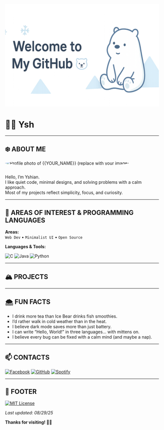 <!--
README.md
Jekyll "Ice Bear" theme — minimalist, polar bear inspired.
Edit all placeholders marked {{LIKE_THIS}} or assets/* as needed.
-->

<!--
TOP BANNER — Replace with your own banner image (1200x300px recommended).
Upload to assets/banner.png.
-->
![Ice Bear Banner - replace with your image](assets/banner.png)

# 🐻‍❄️ **Ysh**

---

## ❄️ ABOUT ME

<img src="assets/profile.jpg" alt="Profile photo of {{YOUR_NAME}} (replace with your image)" width="160" style="border-radius:50%; margin-bottom:1em;">
<!--
Replace 'assets/profile.jpg' with your own photo (recommended: 200x200 to 300x300 px, circular crop if possible).
Upload your file to assets/profile.jpg.
-->

Hello, I’m Yshian.  
I like quiet code, minimal designs, and solving problems with a calm approach.  
Most of my projects reflect simplicity, focus, and curiosity.

---

## 🧊 AREAS OF INTEREST & PROGRAMMING LANGUAGES


**Areas:**  
`Web Dev` • `Minimalist UI` • `Open Source`

**Languages & Tools:**  

![C](https://img.shields.io/badge/C-00599C?logo=c&logoColor=white)
![Java](https://img.shields.io/badge/Java-%23ED8B00.svg?logo=openjdk&logoColor=white)
![Python](https://img.shields.io/badge/Python-3673A5?style=flat&logo=python&logoColor=white)

---

## 🏔️ PROJECTS

---

## 🌨️ FUN FACTS

- I drink more tea than Ice Bear drinks fish smoothies.
- I’d rather walk in cold weather than in the heat.
- I believe dark mode saves more than just battery.
- I can write “Hello, World!” in three languages… with mittens on.
- I believe every bug can be fixed with a calm mind (and maybe a nap).

---

## 📫 CONTACTS

[![Facebook](https://img.shields.io/badge/Facebook-%231877F2.svg?logo=Facebook&logoColor=white)](https://www.facebook.com/takisblueheat)
[![GitHub](https://img.shields.io/badge/GitHub-%23121011.svg?logo=github&logoColor=white)](#)
[![Spotify](https://img.shields.io/badge/Spotify-1ED760?logo=spotify&logoColor=white)](https://open.spotify.com/user/x67qamjwv7l5b71jebp6p958m?si=8027687ff7c04de0)

---

## 🧊 FOOTER

[![MIT License](https://img.shields.io/badge/License-MIT-blue?style=flat)](LICENSE)
<!--
Change license badge/link if you use a different license.
-->

_Last updated: 08/29/25_

**Thanks for visiting! 🐻‍❄️**

<!--
END OF README
-->
